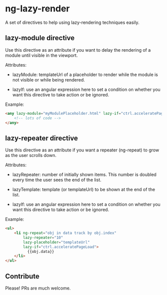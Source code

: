 # ng-lazy-render

A set of directives to help using lazy-rendering techniques easily.

## lazy-module directive
Use this directive as an attribute if you want to delay the rendering of a module until visible in the viewport.

Attributes:

- lazyModule: templateUrl of a placeholder to render while the module is not visible or while being rendered.

- lazyIf: use an angular expression here to set a condition on whether you want this directive to take action or be ignored.

Example:

```html
<any lazy-module="myModulePlaceholder.html" lazy-if="ctrl.acceleratePageLoad">
    <!-- lots of code -->
</any>
```

## lazy-repeater directive
Use this directive as an attribute if you want a repeater (ng-repeat) to grow as the user scrolls down.

Attributes:

- lazyRepeater: number of initially shown items. This number is doubled every time the user sees the end of the list.

- lazyTemplate: template (or templateUrl) to be shown at the end of the list.

- lazyIf: use an angular expression here to set a condition on whether you want this directive to take action or be ignored.

Example:
```html
<ul>
    <li ng-repeat="obj in data track by obj.index" 
        lazy-repeater="10"
        lazy-placeholder="templateUrl"
        lazy-if="ctrl.acceleratePageLoad">
          {{obj.data}}
    </li>
</ul>
```

## Contribute
Please! PRs are much welcome.
